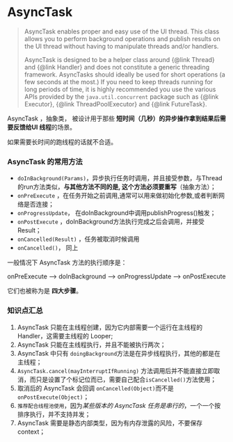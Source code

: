 # AsyncTask

> AsyncTask enables proper and easy use of the UI thread. This class allows you
> to perform background operations and publish results on the UI thread without
> having to manipulate threads and/or handlers.
>
> AsyncTask is designed to be a helper class around {@link Thread} and {@link Handler}
> and does not constitute a generic threading framework. AsyncTasks should ideally be
> used for short operations (a few seconds at the most.) If you need to keep threads
> running for long periods of time, it is highly recommended you use the various APIs
> provided by the <code>java.util.concurrent</code> package such as {@link Executor},
> {@link ThreadPoolExecutor} and {@link FutureTask}.



AsyncTask ，抽象类， 被设计用于那些 **短时间（几秒）的异步操作拿到结果后需要反馈给UI 线程**的场景。



如果需要长时间的跑线程的话就不合适。



### AsyncTask 的常用方法



- `doInBackground(Params)`，异步执行任务时调用，并且接受参数，与Thread的run方法类似，**与其他方法不同的是, 这个方法必须要重写**（抽象方法）；
- `onPreExecute` ，在任务开始之前调用,通常可以用来做初始化参数,或者判断网络是否连接；
- `onProgressUpdate`， 在doInBackground中调用publishProgress()触发；
- `onPostExecute` ，doInBackground方法执行完成之后会调用，并接受Result；
- `onCancelled(Result)` ，任务被取消时候调用
- `onCancelled()`， 同上



一般情况下 AsyncTask 方法的执行顺序是：

onPreExecute —> doInBackground —> onProgressUpdate —> onPostExecute

它们也被称为是 **四大步骤**。



### 知识点汇总



1. AsyncTask 只能在主线程创建，因为它内部需要一个运行在主线程的 Handler，这需要主线程的 Looper;
2. AsyncTask 只能在主线程执行，并且不能被执行两次；
3. AsyncTask 中只有 `doingBackground`方法是在异步线程执行，其他的都是在主线程；
4. `AsyncTask.cancel(mayInterruptIfRunning)` 方法调用后并不能直接立即取消，而只是设置了个标记位而已，需要自己配合`isCancelled()`方法使用；
5. 取消后的 AsyncTask 会回调 `onCancelled(Object)`而不是 `onPostExecute(Object)`；
6. `推荐配合线程池使用`，因为*某些版本的 AsyncTask 任务是串行的*，一个一个按排序执行，并不支持并发；
7. AsyncTask 需要是静态内部类型，因为有内存泄露的风险，不要保存 context；